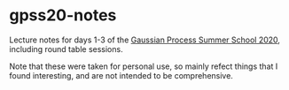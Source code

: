# gpss20-notes
Lecture notes for days 1-3 of the [Gaussian Process Summer School 2020](http://gpss.cc/gpss20/), including round table sessions.

Note that these were taken for personal use, so mainly refect things that I found interesting, and are not intended to be comprehensive.
